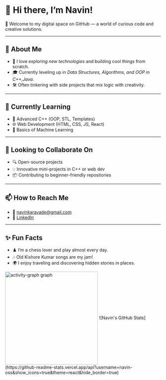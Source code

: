 # 👋 Hi there, I’m Navin!

🌟 Welcome to my digital space on GitHub — a world of curious code and creative solutions.

---

## 🧠 About Me
- 🚀 I love *exploring new technologies* and building cool things from scratch.
- 🎓 Currently leveling up in *Data Structures, Algorithms, and OOP in C++,Java*.
- 🛠️ Often tinkering with side projects that mix logic with creativity.

---

## 🌱 Currently Learning
- 📘 Advanced C++ (OOP, STL, Templates)
- 🌐 Web Development (HTML, CSS, JS, React)
- 🤖 Basics of Machine Learning

---

## 🤝 Looking to Collaborate On
- 🔍 Open-source projects
- 💡 Innovative mini-projects in C++ or web dev
- 📦 Contributing to beginner-friendly repositories

---

## 📫 How to Reach Me
- 📧 navinkaravade@gmail.com
- 💼 [LinkedIn](https://www.linkedin.com/in/navin-karavade-2baa912b6?utm_source=share&utm_campaign=share_via&utm_content=profile&utm_medium=android_app)


---

## ✨ Fun Facts
- ♟️ I’m a chess lover and play almost every day.
- 🎶 Old Kishore Kumar songs are my jam!
- 🌍 I enjoy traveling and discovering hidden stories in places.

<img src="https://github-readme-activity-graph.vercel.app/graph?username=navin-oss&radius=16&theme=react&area=true&order=5" height="300" alt="activity-graph graph"  align="center"/>
![Navin's GitHub Stats](https://github-readme-stats.vercel.app/api?username=navin-oss&show_icons=true&theme=react&hide_border=true)

